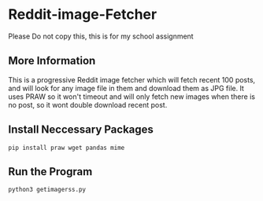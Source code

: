 # Reddit-image-Fetcher

Please Do not copy this, this is for my school assignment

## More Information
This is a progressive Reddit image fetcher which will fetch recent 100 posts, and will look for any image file in them and download them as JPG file. It uses PRAW so it won't timeout and will only fetch new images when there is no post, so it wont double download recent post.

## Install Neccessary Packages
```
pip install praw wget pandas mime
```
## Run the Program
```
python3 getimagerss.py
```
